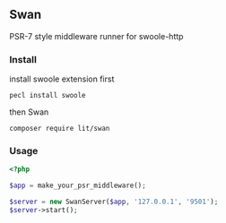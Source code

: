 ## Swan

PSR-7 style middleware runner for swoole-http

### Install

install swoole extension first

```
pecl install swoole
```
then Swan

```
composer require lit/swan
```

### Usage

```php
<?php

$app = make_your_psr_middleware();

$server = new SwanServer($app, '127.0.0.1', '9501');
$server->start();
```
